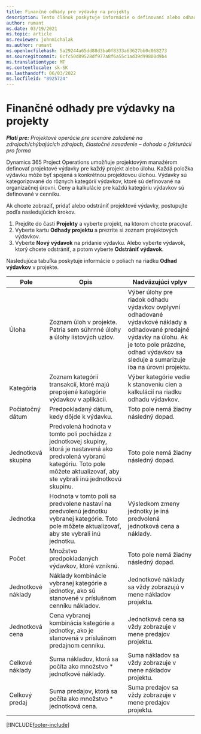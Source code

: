 ```yaml
---
title: Finančné odhady pre výdavky na projekty
description: Tento článok poskytuje informácie o definovaní alebo odhade nákladov na projekt.
author: rumant
ms.date: 03/19/2021
ms.topic: article
ms.reviewer: johnmichalak
ms.author: rumant
ms.openlocfilehash: 5a29244a65dd88d3ba0f8333a63627bb0c068273
ms.sourcegitcommit: 6cfc50d89528df977a8f6a55c1ad39d99800d9b4
ms.translationtype: MT
ms.contentlocale: sk-SK
ms.lasthandoff: 06/03/2022
ms.locfileid: "8925724"
---
```

# <a name="financial-estimates-for-expenses-on-projects"></a>Finančné odhady pre výdavky na projekty
_**Platí pre:** Projektové operácie pre scenáre založené na zdrojoch/chýbajúcich zdrojoch, čiastočné nasadenie – dohoda o fakturácii pro forma_

Dynamics 365 Project Operations umožňuje projektovým manažérom definovať projektové výdavky pre každý projekt alebo úlohu. Každá položka výdavku môže byť spojená s konkrétnou projektovou úlohou. Výdavky sú kategorizované do rôznych kategórií výdavkov, ktoré sú definované na organizačnej úrovni. Ceny a kalkulácie pre každú kategóriu výdavkov sú definované v cenníku. 

Ak chcete zobraziť, pridať alebo odstrániť projektové výdavky, postupujte podľa nasledujúcich krokov.

1. Prejdite do časti **Projekty** a vyberte projekt, na ktorom chcete pracovať.
2. Vyberte kartu **Odhady projektu** a prezrite si zoznam projektových výdavkov.
3. Vyberte **Nový výdavok** na pridanie výdavku. Alebo vyberte výdavok, ktorý chcete odstrániť, a potom vyberte **Odstrániť výdavok**.

Nasledujúca tabuľka poskytuje informácie o poliach na riadku **Odhad výdavkov** v projekte. 

| **Pole** | **Opis** | **Nadväzujúci vplyv** |
| --- | --- | --- |
| Úloha | Zoznam úloh v projekte. Patria sem súhrnné úlohy a úlohy listových uzlov. | Výber úlohy pre riadok odhadu výdavkov ovplyvní odhadované výdavkové náklady a odhadované predajné výdavky na úlohu. Ak je toto pole prázdne, odhad výdavkov sa sleduje a sumarizuje iba na úrovni projektu. |
| Kategória | Zoznam kategórií transakcií, ktoré majú prepojené kategórie výdavkov v aplikácii. | Výber kategórie vedie k stanoveniu cien a kalkulácií na riadku odhadu výdavkov. |
| Počiatočný dátum | Predpokladaný dátum, kedy dôjde k výdavku. | Toto pole nemá žiadny následný dopad. |
| Jednotková skupina | Predvolená hodnota v tomto poli pochádza z jednotkovej skupiny, ktorá je nastavená ako predvolená vybranú kategóriu. Toto pole môžete aktualizovať, aby ste vybrali inú jednotkovú skupinu. | Toto pole nemá žiadny následný dopad. |
| Jednotka | Hodnota v tomto poli sa predvolene nastaví na predvolenú jednotku vybranej kategórie. Toto pole môžete aktualizovať, aby ste vybrali inú jednotku. | Výsledkom zmeny jednotky je iná predvolená jednotková cena a náklady. |
| Počet | Množstvo predpokladaných výdavkov, ktoré vzniknú. | Toto pole nemá žiadny následný dopad. |
| Jednotkové náklady | Náklady kombinácie vybranej kategórie a jednotky, ako sú stanovené v príslušnom cenníku nákladov. | Jednotkové náklady sa vždy zobrazujú v mene nákladov projektu. |
| Jednotková cena | Cena vybranej kombinácia kategórie a jednotky, ako je stanovená v príslušnom predajnom cenníku. | Jednotková cena sa vždy zobrazuje v mene predajov projektu. |
| Celkové náklady | Suma nákladov, ktorá sa počíta ako množstvo \* jednotkové náklady.| Suma nákladov sa vždy zobrazuje v mene nákladov projektu. |
| Celkový predaj | Suma predajov, ktorá sa počíta ako množstvo \* jednotková cena. | Suma predajov sa vždy zobrazuje v mene predajov projektu. |


[!INCLUDE[footer-include](../includes/footer-banner.md)]
